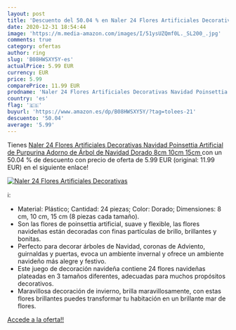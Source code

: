 ```yaml
---
layout: post
title: 'Descuento del 50.04 % en Naler 24 Flores Artificiales Decorativas'
date: 2020-12-31 18:54:44
image: 'https://m.media-amazon.com/images/I/51ysUZQmf0L._SL200_.jpg'
comments: true
category: ofertas
author: ring
slug: 'B08HWSXY5Y-es'
actualPrice: 5.99 EUR
currency: EUR
price: 5.99
comparePrice: 11.99 EUR
prodname: 'Naler 24 Flores Artificiales Decorativas Navidad Poinsettia Artificial de Purpurina Adorno de Árbol de Navidad  Dorado  8cm  10cm  15cm '
country: 'es'
flag: '🇪🇸'
buyurl: 'https://www.amazon.es/dp/B08HWSXY5Y/?tag=tolees-21'
descuento: '50.04'
average: '5.99'
---
```


Tienes [Naler 24 Flores Artificiales Decorativas Navidad Poinsettia Artificial de Purpurina Adorno de Árbol de Navidad  Dorado  8cm  10cm  15cm ](https://www.amazon.es/dp/B08HWSXY5Y/?tag=tolees-21) con un 50.04 % de descuento con precio de oferta de 5.99 EUR (original: 11.99 EUR) en el siguiente enlace!

[![Naler 24 Flores Artificiales Decorativas](https://m.media-amazon.com/images/I/51ysUZQmf0L._SL200_.jpg)](https://www.amazon.es/dp/B08HWSXY5Y/?tag=tolees-21)

ℹ️:

- Material: Plástico; Cantidad: 24 piezas; Color: Dorado; Dimensiones: 8 cm, 10 cm, 15 cm (8 piezas cada tamaño).
- Son las flores de poinsettia artificial, suave y flexible, las flores navideñas están decoradas con finas partículas de brillo, brillantes y bonitas.
- Perfecto para decorar árboles de Navidad, coronas de Adviento, guirnaldas y puertas, evoca un ambiente invernal y ofrece un ambiente navideño más alegre y festivo.
- Este juego de decoración navideña contiene 24 flores navideñas plateadas en 3 tamaños diferentes, adecuadas para muchos propósitos decorativos.
- Maravillosa decoración de invierno, brilla maravillosamente, con estas flores brillantes puedes transformar tu habitación en un brillante mar de flores.

[Accede a la oferta!!](https://www.amazon.es/dp/B08HWSXY5Y/?tag=tolees-21)
